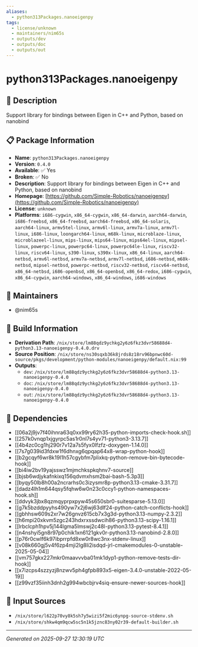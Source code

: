 ```yaml
---
aliases:
  - python313Packages.nanoeigenpy
tags:
  - license/unknown
  - maintainers/nim65s
  - outputs/dev
  - outputs/doc
  - outputs/out
---
```


# python313Packages.nanoeigenpy

## 📝 Description

Support library for bindings between Eigen in C++ and Python, based on nanobind

## 📋 Package Information

- **Name**: `python313Packages.nanoeigenpy`
- **Version**: `0.4.0`
- **Available**: ✅ Yes
- **Broken**: ✅ No
- **Description**: Support library for bindings between Eigen in C++ and Python, based on nanobind
- **Homepage**: [https://github.com/Simple-Robotics/nanoeigenpy](https://github.com/Simple-Robotics/nanoeigenpy)
- **License**: `unknown`
- **Platforms**: `i686-cygwin`, `x86_64-cygwin`, `x86_64-darwin`, `aarch64-darwin`, `i686-freebsd`, `x86_64-freebsd`, `aarch64-freebsd`, `x86_64-solaris`, `aarch64-linux`, `armv5tel-linux`, `armv6l-linux`, `armv7a-linux`, `armv7l-linux`, `i686-linux`, `loongarch64-linux`, `m68k-linux`, `microblaze-linux`, `microblazeel-linux`, `mips-linux`, `mips64-linux`, `mips64el-linux`, `mipsel-linux`, `powerpc-linux`, `powerpc64-linux`, `powerpc64le-linux`, `riscv32-linux`, `riscv64-linux`, `s390-linux`, `s390x-linux`, `x86_64-linux`, `aarch64-netbsd`, `armv6l-netbsd`, `armv7a-netbsd`, `armv7l-netbsd`, `i686-netbsd`, `m68k-netbsd`, `mipsel-netbsd`, `powerpc-netbsd`, `riscv32-netbsd`, `riscv64-netbsd`, `x86_64-netbsd`, `i686-openbsd`, `x86_64-openbsd`, `x86_64-redox`, `i686-cygwin`, `x86_64-cygwin`, `aarch64-windows`, `x86_64-windows`, `i686-windows`
## 👥 Maintainers

- @nim65s


## 🔧 Build Information

- **Derivation Path**: `/nix/store/lm88qdz9ychkg2y6z6fkz3dvr58688d4-python3.13-nanoeigenpy-0.4.0.drv`
- **Source Position**: `/nix/store/ns30sqxb36k8jrds8z18rv96bpnwc60d-source/pkgs/development/python-modules/nanoeigenpy/default.nix:99`
- **Outputs**:
  - `dev`:  `/nix/store/lm88qdz9ychkg2y6z6fkz3dvr58688d4-python3.13-nanoeigenpy-0.4.0`
  - `doc`:  `/nix/store/lm88qdz9ychkg2y6z6fkz3dvr58688d4-python3.13-nanoeigenpy-0.4.0`
  - `out`:  `/nix/store/lm88qdz9ychkg2y6z6fkz3dvr58688d4-python3.13-nanoeigenpy-0.4.0`

## 🔗 Dependencies

- [[06a2j9jv7f40ihnra63q0xx99ry62h35-python-imports-check-hook.sh]]
- [[257k0vnqp1xjgyrpc5as1r0nl7s4yv71-python3-3.13.7]]
- [[4b4zc0cg1hj290r7v12a7s5fyx0lfzfz-doxygen-1.14.0]]
- [[7s7g039id3fdxw1f6dhnxg6qpqap64x8-wrap-python-hook]]
- [[b2gcqyf6wr8k19l1h57cgybfm7plixkq-python-remove-bin-bytecode-hook]]
- [[bi4iw2bv19yajsswz1mjmchkspkqhnv7-source]]
- [[bjsb6wdjykafnkixq156qdvmxhsm2bai-bash-5.3p3]]
- [[byqy50lb8h00a2ncrarhs0c3izysmr8p-python3.13-cmake-3.31.7]]
- [[dadz4lh1m644qsy5fqhw6w0n23c0ccy1-python-namespaces-hook.sh]]
- [[ddvyk3jbx8qzmqyprpxpyw45s650sbr0-suitesparse-5.13.0]]
- [[g7k5bzddpyyhs490yw7x2j6wj63dlf24-python-catch-conflicts-hook]]
- [[gbhhsw609s2xr7w26gnvz615cb7x3g3d-python3.13-numpy-2.3.2]]
- [[h6mpi20xkvm5zgc243hdxrxssdwcih86-python3.13-scipy-1.16.1]]
- [[lrbclcph1hpv5j144lgma5lmswj2c48l-python3.13-pytest-8.4.1]]
- [[n4nshyi5gn8r97p0chik1xn6121gkv0r-python3.13-nanobind-2.8.0]]
- [[p76r0cwlf6k97ibprrpfd8xw0r8wc3nx-stdenv-linux]]
- [[v08k660gj5v4f6zp4mji2lg8li2isdqd-jrl-cmakemodules-0-unstable-2025-05-04]]
- [[vm757gkx227mkr0maavvvba01mk1dyp1-python-remove-tests-dir-hook]]
- [[x7izcps4szzyzj8nzwv5ph4gfpb893x5-eigen-3.4.0-unstable-2022-05-19]]
- [[z99vzf35iinh3dnh2g994wbcbjrv4siq-ensure-newer-sources-hook]]

## 📁 Input Sources

- `/nix/store/l622p70vy8k5sh7y5wizi5f2mic6ynpg-source-stdenv.sh`
- `/nix/store/shkw4qm9qcw5sc5n1k5jznc83ny02r39-default-builder.sh`

---
*Generated on 2025-09-27 12:30:19 UTC*
